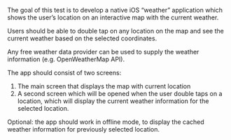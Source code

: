The goal of this test is to develop a native iOS “weather” application which shows the user’s location on an interactive map with the current weather.

Users should be able to double tap on any location on the map and see the current weather based on the selected coordinates.

Any free weather data provider can be used to supply the weather information (e.g. OpenWeatherMap API).

The app should consist of two screens:
1) The main screen that displays the map with current location
2) A second screen which will be opened when the user double taps on a location, which will display the current weather information for the selected location.

Optional: the app should work in offline mode, to display the cached weather information for previously selected location.